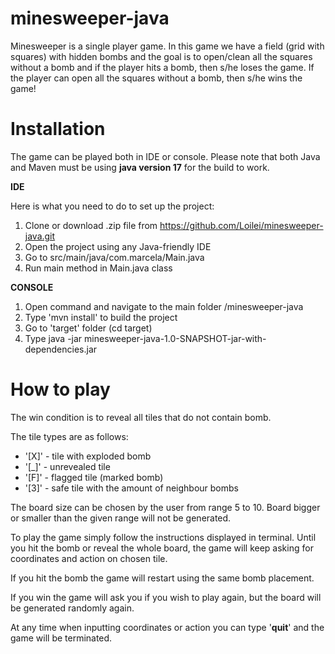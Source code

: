 # minesweeper-java
Minesweeper is a single player game. In this game we have a field (grid with squares) with hidden bombs and the goal is to open/clean all the squares without a bomb and if the player hits a bomb, then s/he loses the game. If the player can open all the squares without a bomb, then s/he wins the game!

# Installation

The game can be played both in IDE or console.
Please note that both Java and Maven must be using **java version 17** for the build to work.

**IDE**

Here is what you need to do to set up the project:
1. Clone or download .zip file from https://github.com/Loilei/minesweeper-java.git
2. Open the project using any Java-friendly IDE
3. Go to src/main/java/com.marcela/Main.java
4. Run main method in Main.java class

**CONSOLE**

1. Open command and navigate to the main folder /minesweeper-java
2. Type 'mvn install' to build the project
3. Go to 'target' folder (cd target)
4. Type java -jar minesweeper-java-1.0-SNAPSHOT-jar-with-dependencies.jar

# How to play
The win condition is to reveal all tiles that do not contain bomb.

The tile types are as follows:
- '[X]' - tile with exploded bomb
- '[_]' - unrevealed tile
- '[F]' - flagged tile (marked bomb)
- '[3]' - safe tile with the amount of neighbour bombs 

The board size can be chosen by the user from range 5 to 10.
Board bigger or smaller than the given range will not be generated.

To play the game simply follow the instructions displayed in terminal.
Until you hit the bomb or reveal the whole board, the game will keep asking for coordinates and action on chosen tile.

If you hit the bomb the game will restart using the same bomb placement.

If you win the game will ask you if you wish to play again, but the board will be generated randomly again.

At any time when inputting coordinates or action you can type '**quit**' and the game will be terminated.